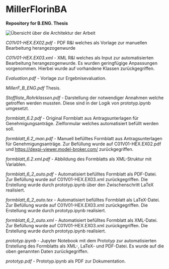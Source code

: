 # MillerFlorinBA
**Repository for B.ENG. Thesis**

![Übersicht über die Architektur der Arbeit](https://github.com/FloT10/MillerFlorinBA/blob/761166a300764855d6d169a831fd70fb626fe1cd/U%CC%88bersicht.png)

*C01V01-HEX.EX02.pdf* - PDF R&I welches als Vorlage zur manuellen Bearbeitung herangezogenwurde

*C01V01-HEX.EX03.xml* - XML R&I welches als Input zur automatisierten Bearbeitung herangezogenwurde. Es wurden geringfügige Anpassungen vorgenommen. Hierbei wurde auf vorhandene Klassen zurückgegriffen.

*Evaluation.pdf* - Vorlage zur Ergebnisevaluation.

*MillerF_B_ENG.pdf* Thesis.

*Stoffliste_Rohrklassen.pdf* - Darstellung der notwendiger Annahmen welche getroffen werden mussten. Diese sind in der Logik von prototyp.ipynb umgesetzt.

*formblatt_6.2.pdf* - Original Formblatt aus Antragsunterlagen für Genehmigungsanträge. Zielformular welches automatisiert befüllt werden soll.

*formblatt_6.2_man.pdf* - Manuell befülltes Formblatt aus Antragsunterlagen für Genehmigungsanträge. Zur Befüllung wurde auf C01V01-HEX.EX02.pdf und https://dexpi-viewer.model-broker.com/ zurückgegriffen.

*formblatt_6.2.xml.pdf* - Abbildung des Formblatts als XML-Struktur mit Variablen.

*formblatt_6_2_auto.pdf* - Automatisiert befülltes Formblatt als PDF-Datei. Zur Befüllung wurde auf C01V01-HEX.EX03.xml zurückgegriffen. Die Erstellung wurde durch prototyp.ipynb über den Zwischenschritt LaTeX realisiert.

*formblatt_6_2_auto.tex* - Automatisiert befülltes Formblatt als LaTeX-Datei. Zur Befüllung wurde auf C01V01-HEX.EX03.xml zurückgegriffen. Die Erstellung wurde durch prototyp.ipynb realisiert.

*formblatt_6_2_auto.xml* - Automatisiert befülltes Formblatt als XML-Datei. Zur Befüllung wurde auf C01V01-HEX.EX03.xml zurückgegriffen. Die Erstellung wurde durch prototyp.ipynb realisiert.

*prototyp.ipynb* - Jupyter Notebook mit dem Prototyp zur automatisierten Erstellung des Formblatts als XML-, LaTeX- und PDF-Datei. Es wurde auf die oben genannten Daten zurückgegriffen.

*prototyp.pdf* - Prototyp.ipynb als PDF zur Dokumentation.
